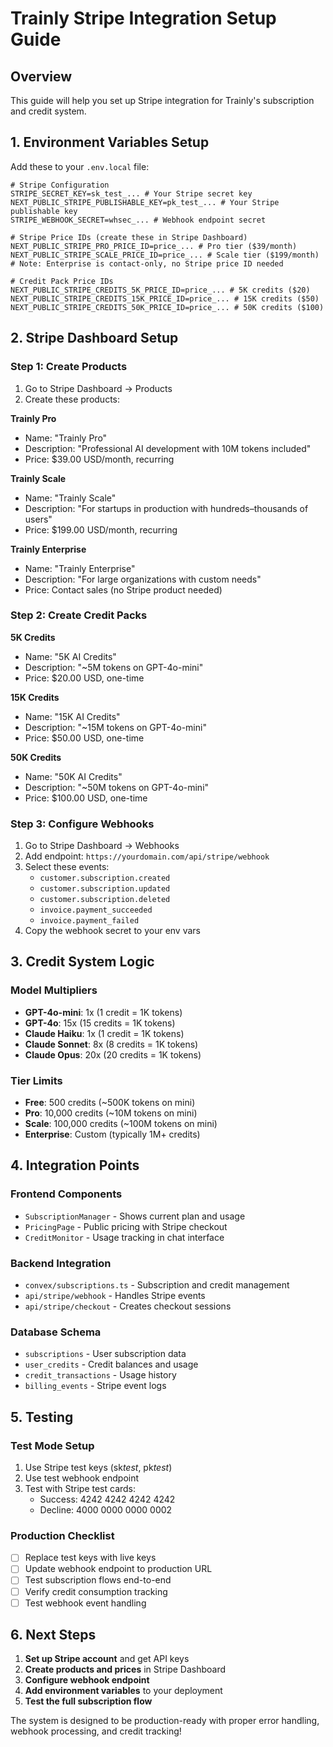 # Trainly Stripe Integration Setup Guide

## Overview

This guide will help you set up Stripe integration for Trainly's subscription and credit system.

## 1. Environment Variables Setup

Add these to your `.env.local` file:

```env
# Stripe Configuration
STRIPE_SECRET_KEY=sk_test_... # Your Stripe secret key
NEXT_PUBLIC_STRIPE_PUBLISHABLE_KEY=pk_test_... # Your Stripe publishable key
STRIPE_WEBHOOK_SECRET=whsec_... # Webhook endpoint secret

# Stripe Price IDs (create these in Stripe Dashboard)
NEXT_PUBLIC_STRIPE_PRO_PRICE_ID=price_... # Pro tier ($39/month)
NEXT_PUBLIC_STRIPE_SCALE_PRICE_ID=price_... # Scale tier ($199/month)
# Note: Enterprise is contact-only, no Stripe price ID needed

# Credit Pack Price IDs
NEXT_PUBLIC_STRIPE_CREDITS_5K_PRICE_ID=price_... # 5K credits ($20)
NEXT_PUBLIC_STRIPE_CREDITS_15K_PRICE_ID=price_... # 15K credits ($50)
NEXT_PUBLIC_STRIPE_CREDITS_50K_PRICE_ID=price_... # 50K credits ($100)
```

## 2. Stripe Dashboard Setup

### Step 1: Create Products

1. Go to Stripe Dashboard → Products
2. Create these products:

**Trainly Pro**

- Name: "Trainly Pro"
- Description: "Professional AI development with 10M tokens included"
- Price: $39.00 USD/month, recurring

**Trainly Scale**

- Name: "Trainly Scale"
- Description: "For startups in production with hundreds–thousands of users"
- Price: $199.00 USD/month, recurring

**Trainly Enterprise**

- Name: "Trainly Enterprise"
- Description: "For large organizations with custom needs"
- Price: Contact sales (no Stripe product needed)

### Step 2: Create Credit Packs

**5K Credits**

- Name: "5K AI Credits"
- Description: "~5M tokens on GPT-4o-mini"
- Price: $20.00 USD, one-time

**15K Credits**

- Name: "15K AI Credits"
- Description: "~15M tokens on GPT-4o-mini"
- Price: $50.00 USD, one-time

**50K Credits**

- Name: "50K AI Credits"
- Description: "~50M tokens on GPT-4o-mini"
- Price: $100.00 USD, one-time

### Step 3: Configure Webhooks

1. Go to Stripe Dashboard → Webhooks
2. Add endpoint: `https://yourdomain.com/api/stripe/webhook`
3. Select these events:
   - `customer.subscription.created`
   - `customer.subscription.updated`
   - `customer.subscription.deleted`
   - `invoice.payment_succeeded`
   - `invoice.payment_failed`
4. Copy the webhook secret to your env vars

## 3. Credit System Logic

### Model Multipliers

- **GPT-4o-mini**: 1x (1 credit = 1K tokens)
- **GPT-4o**: 15x (15 credits = 1K tokens)
- **Claude Haiku**: 1x (1 credit = 1K tokens)
- **Claude Sonnet**: 8x (8 credits = 1K tokens)
- **Claude Opus**: 20x (20 credits = 1K tokens)

### Tier Limits

- **Free**: 500 credits (~500K tokens on mini)
- **Pro**: 10,000 credits (~10M tokens on mini)
- **Scale**: 100,000 credits (~100M tokens on mini)
- **Enterprise**: Custom (typically 1M+ credits)

## 4. Integration Points

### Frontend Components

- `SubscriptionManager` - Shows current plan and usage
- `PricingPage` - Public pricing with Stripe checkout
- `CreditMonitor` - Usage tracking in chat interface

### Backend Integration

- `convex/subscriptions.ts` - Subscription and credit management
- `api/stripe/webhook` - Handles Stripe events
- `api/stripe/checkout` - Creates checkout sessions

### Database Schema

- `subscriptions` - User subscription data
- `user_credits` - Credit balances and usage
- `credit_transactions` - Usage history
- `billing_events` - Stripe event logs

## 5. Testing

### Test Mode Setup

1. Use Stripe test keys (sk*test*, pk*test*)
2. Use test webhook endpoint
3. Test with Stripe test cards:
   - Success: 4242 4242 4242 4242
   - Decline: 4000 0000 0000 0002

### Production Checklist

- [ ] Replace test keys with live keys
- [ ] Update webhook endpoint to production URL
- [ ] Test subscription flows end-to-end
- [ ] Verify credit consumption tracking
- [ ] Test webhook event handling

## 6. Next Steps

1. **Set up Stripe account** and get API keys
2. **Create products and prices** in Stripe Dashboard
3. **Configure webhook endpoint**
4. **Add environment variables** to your deployment
5. **Test the full subscription flow**

The system is designed to be production-ready with proper error handling, webhook processing, and credit tracking!
